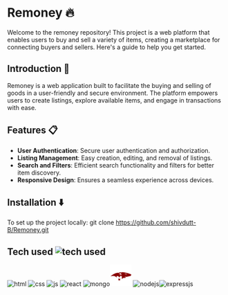 # Remoney :fire:

Welcome to the remoney repository! This project is a web platform that enables users to buy and sell a variety of items, creating a marketplace for connecting buyers and sellers. Here's a guide to help you get started.

## Introduction 📢

Remoney is a web application built to facilitate the buying and selling of goods in a user-friendly and secure environment. The platform empowers users to create listings, explore available items, and engage in transactions with ease.

## Features 📋
- **User Authentication**: Secure user authentication and authorization.
- **Listing Management**: Easy creation, editing, and removal of listings.
- **Search and Filters**: Efficient search functionality and filters for better item discovery.
- **Responsive Design**: Ensures a seamless experience across devices.

## Installation ⬇️

To set up the project locally:
git clone https://github.com/shivdutt-B/Remoney.git

## Tech used <img src="https://www.svgrepo.com/show/489256/puzzle.svg" width="35px" alt="tech used"></img>
<img src="https://www.svgrepo.com/show/452228/html-5.svg" width="45px" alt="html"></img>
<img src="https://www.svgrepo.com/show/349330/css3.svg" width="40px" alt="css"></img>
<img src="https://www.svgrepo.com/show/353925/javascript.svg" width="40px" alt="js"></img>
<img src="https://www.svgrepo.com/show/354259/react.svg" width="40px" alt="react"></img>
<img src="https://www.svgrepo.com/show/373845/mongo.svg" width="40px" alt="mongo"></img><img src="https://raw.githubusercontent.com/github/explore/80688e429a7d4ef2fca1e82350fe8e3517d3494d/topics/mongoose/mongoose.png" width="50px" alt="mongoose"></img>
<img src="https://www.svgrepo.com/show/376337/node-js.svg" width="60px" alt="nodejs"></img><img src="https://www.svgrepo.com/show/330398/express.svg" width="40px" alt="expressjs"></img>







